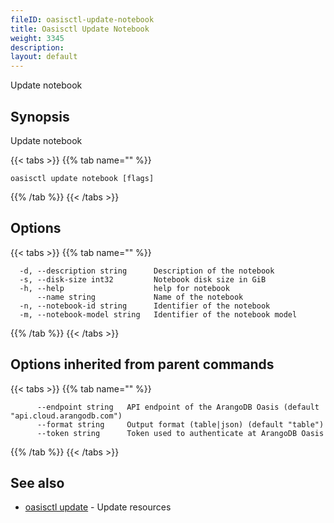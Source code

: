```yaml
---
fileID: oasisctl-update-notebook
title: Oasisctl Update Notebook
weight: 3345
description: 
layout: default
---
```

Update notebook

## Synopsis

Update notebook

{{< tabs >}}
{{% tab name="" %}}
```
oasisctl update notebook [flags]
```
{{% /tab %}}
{{< /tabs >}}

## Options

{{< tabs >}}
{{% tab name="" %}}
```
  -d, --description string      Description of the notebook
  -s, --disk-size int32         Notebook disk size in GiB
  -h, --help                    help for notebook
      --name string             Name of the notebook
  -n, --notebook-id string      Identifier of the notebook
  -m, --notebook-model string   Identifier of the notebook model
```
{{% /tab %}}
{{< /tabs >}}

## Options inherited from parent commands

{{< tabs >}}
{{% tab name="" %}}
```
      --endpoint string   API endpoint of the ArangoDB Oasis (default "api.cloud.arangodb.com")
      --format string     Output format (table|json) (default "table")
      --token string      Token used to authenticate at ArangoDB Oasis
```
{{% /tab %}}
{{< /tabs >}}

## See also

* [oasisctl update]()	 - Update resources

